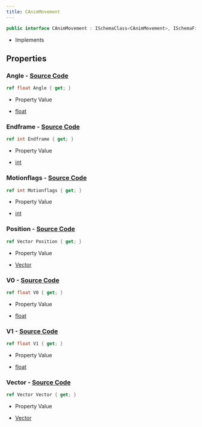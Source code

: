 ```yaml
---
title: CAnimMovement
---
```


```csharp
public interface CAnimMovement : ISchemaClass<CAnimMovement>, ISchemaField, ISchemaClass, INativeHandle
```

- Implements

## Properties

### **Angle** - [Source Code](https://github.com/swiftly-solution/swiftlys2/blob/main/managed/src/SwiftlyS2.Generated/Schemas/Interfaces/CAnimMovement.cs#L24)

```csharp
ref float Angle { get; }
```

- Property Value

- [float](https://learn.microsoft.com/dotnet/api/system.single)

### **Endframe** - [Source Code](https://github.com/swiftly-solution/swiftlys2/blob/main/managed/src/SwiftlyS2.Generated/Schemas/Interfaces/CAnimMovement.cs#L16)

```csharp
ref int Endframe { get; }
```

- Property Value

- [int](https://learn.microsoft.com/dotnet/api/system.int32)

### **Motionflags** - [Source Code](https://github.com/swiftly-solution/swiftlys2/blob/main/managed/src/SwiftlyS2.Generated/Schemas/Interfaces/CAnimMovement.cs#L18)

```csharp
ref int Motionflags { get; }
```

- Property Value

- [int](https://learn.microsoft.com/dotnet/api/system.int32)

### **Position** - [Source Code](https://github.com/swiftly-solution/swiftlys2/blob/main/managed/src/SwiftlyS2.Generated/Schemas/Interfaces/CAnimMovement.cs#L28)

```csharp
ref Vector Position { get; }
```

- Property Value

- [Vector](/docs/api/shared/natives/vector)

### **V0** - [Source Code](https://github.com/swiftly-solution/swiftlys2/blob/main/managed/src/SwiftlyS2.Generated/Schemas/Interfaces/CAnimMovement.cs#L20)

```csharp
ref float V0 { get; }
```

- Property Value

- [float](https://learn.microsoft.com/dotnet/api/system.single)

### **V1** - [Source Code](https://github.com/swiftly-solution/swiftlys2/blob/main/managed/src/SwiftlyS2.Generated/Schemas/Interfaces/CAnimMovement.cs#L22)

```csharp
ref float V1 { get; }
```

- Property Value

- [float](https://learn.microsoft.com/dotnet/api/system.single)

### **Vector** - [Source Code](https://github.com/swiftly-solution/swiftlys2/blob/main/managed/src/SwiftlyS2.Generated/Schemas/Interfaces/CAnimMovement.cs#L26)

```csharp
ref Vector Vector { get; }
```

- Property Value

- [Vector](/docs/api/shared/natives/vector)


